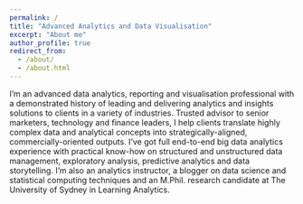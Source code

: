 ```yaml
---
permalink: /
title: "Advanced Analytics and Data Visualisation"
excerpt: "About me"
author_profile: true
redirect_from: 
  - /about/
  - /about.html
---
```


I’m an advanced data analytics, reporting and visualisation professional with a demonstrated history of leading and delivering analytics and insights solutions to clients in a variety of industries.
Trusted advisor to senior marketers, technology and finance leaders, I help clients translate highly complex data and analytical concepts into strategically-aligned, commercially-oriented outputs.
I’ve got full end-to-end big data analytics experience with practical know-how on structured and unstructured data management, exploratory analysis, predictive analytics and data storytelling.
I’m also an analytics instructor, a blogger on data science and statistical computing techniques and an M.Phil. research candidate at The University of Sydney in Learning Analytics.